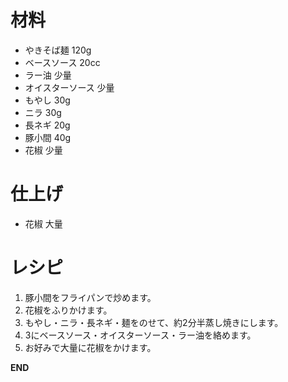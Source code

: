 # 材料
  - やきそば麺 120g
  - ベースソース 20cc
  - ラー油 少量
  - オイスターソース 少量
  - もやし 30g
  - ニラ 30g
  - 長ネギ 20g
  - 豚小間 40g
  - 花椒 少量

# 仕上げ
  - 花椒 大量

# レシピ
  1. 豚小間をフライパンで炒めます。
  2. 花椒をふりかけます。
  3. もやし・ニラ・長ネギ・麺をのせて、約2分半蒸し焼きにします。
  4. 3にベースソース・オイスターソース・ラー油を絡めます。
  5. お好みで大量に花椒をかけます。

__END__
